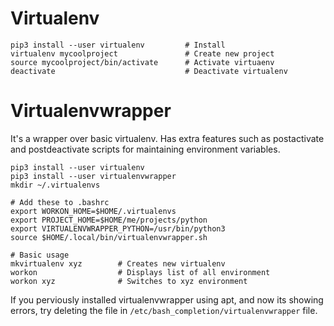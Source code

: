 # Virtualenv

```
pip3 install --user virtualenv         # Install
virtualenv mycoolproject               # Create new project
source mycoolproject/bin/activate      # Activate virtuaenv
deactivate                             # Deactivate virtualenv
```

# Virtualenvwrapper

It's a wrapper over basic virtualenv. Has extra features such as postactivate and postdeactivate scripts for maintaining environment variables.

```
pip3 install --user virtualenv
pip3 install --user virtualenvwrapper
mkdir ~/.virtualenvs

# Add these to .bashrc
export WORKON_HOME=$HOME/.virtualenvs
export PROJECT_HOME=$HOME/me/projects/python
export VIRTUALENVWRAPPER_PYTHON=/usr/bin/python3
source $HOME/.local/bin/virtualenvwrapper.sh

# Basic usage
mkvirtualenv xyz        # Creates new virtualenv
workon                  # Displays list of all environment
workon xyz              # Switches to xyz environment
```

If you perviously installed virtualenvwrapper using apt, and now its showing errors, try deleting the file in `/etc/bash_completion/virtualenvwrapper` file.
